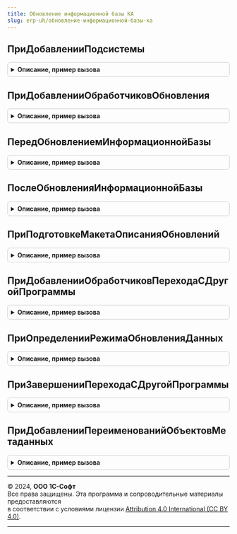 ```yaml
---
title: Обновление информационной базы КА
slug: erp-uh/обновление-информационной-базы-ка
---
```



## ПриДобавленииПодсистемы
<details style="margin: 1em 0; padding: 0.5em; border: 1px solid #ccc; border-radius: 6px;">

<summary style="font-weight: bold; cursor: pointer;">Описание, пример вызова</summary>

```bsl

// Заполняет основные сведения о библиотеке или основной конфигурации.
// Библиотека, имя которой имя совпадает с именем конфигурации в метаданных, определяется как основная конфигурация.
//
// Параметры:
//  Описание - Структура - сведения о библиотеке:
//
//   * Имя                 - Строка - имя библиотеки, например, "СтандартныеПодсистемы".
//   * Версия              - Строка - версия в формате из 4-х цифр, например, "2.1.3.1".
//
//   * ТребуемыеПодсистемы - Массив - имена других библиотек (Строка), от которых зависит данная библиотека.
//                                    Обработчики обновления таких библиотек должны быть вызваны ранее
//                                    обработчиков обновления данной библиотеки.
//                                    При циклических зависимостях или, напротив, отсутствии каких-либо зависимостей,
//                                    порядок вызова обработчиков обновления определяется порядком добавления модулей
//                                    в процедуре ПриДобавленииПодсистем общего модуля
//                                    ПодсистемыКонфигурацииПереопределяемый.
//   * РежимВыполненияОтложенныхОбработчиков - Строка - "Последовательно" - отложенные обработчики обновления выполняются
//                                    последовательно в интервале от номера версии информационной базы до номера
//                                    версии конфигурации включительно или "Параллельно" - отложенный обработчик после
//                                    обработки первой порции данных передает управление следующему обработчику, а после
//                                    выполнения последнего обработчика цикл повторяется заново.
//
Процедура ПриДобавленииПодсистемы(Описание) Экспорт
```

Пример вызова
```bsl
ОбновлениеИнформационнойБазыКА.ПриДобавленииПодсистемы(Описание) 
```
</details>

## ПриДобавленииОбработчиковОбновления
<details style="margin: 1em 0; padding: 0.5em; border: 1px solid #ccc; border-radius: 6px;">

<summary style="font-weight: bold; cursor: pointer;">Описание, пример вызова</summary>

```bsl

// См. ОбновлениеИнформационнойБазыБСП.ПриДобавленииОбработчиковОбновления
//
Процедура ПриДобавленииОбработчиковОбновления(Обработчики) Экспорт
```

Пример вызова
```bsl
ОбновлениеИнформационнойБазыКА.ПриДобавленииОбработчиковОбновления(Обработчики) 
```
</details>

## ПередОбновлениемИнформационнойБазы
<details style="margin: 1em 0; padding: 0.5em; border: 1px solid #ccc; border-radius: 6px;">

<summary style="font-weight: bold; cursor: pointer;">Описание, пример вызова</summary>

```bsl

// Вызывается перед процедурами-обработчиками обновления данных ИБ.
//
Процедура ПередОбновлениемИнформационнойБазы() Экспорт
```

Пример вызова
```bsl
ОбновлениеИнформационнойБазыКА.ПередОбновлениемИнформационнойБазы() 
```
</details>

## ПослеОбновленияИнформационнойБазы
<details style="margin: 1em 0; padding: 0.5em; border: 1px solid #ccc; border-radius: 6px;">

<summary style="font-weight: bold; cursor: pointer;">Описание, пример вызова</summary>

```bsl

// Вызывается после завершения обновления данных ИБ.
//
// Параметры:
//   ПредыдущаяВерсия       - Строка - версия до обновления. "0.0.0.0" для "пустой" ИБ.
//   ТекущаяВерсия          - Строка - версия после обновления.
//   ВыполненныеОбработчики - ДеревоЗначений - список выполненных процедур-обработчиков обновления,
//                                             сгруппированных по номеру версии.
//   ВыводитьОписаниеОбновлений - Булево - (возвращаемое значение) если установить Истина,
//                                то будет выведена форма с описанием обновлений. По умолчанию, Истина.
//   МонопольныйРежим           - Булево - Истина, если обновление выполнялось в монопольном режиме.
//
// Пример обхода выполненных обработчиков обновления:
//
//	Для Каждого Версия Из ВыполненныеОбработчики.Строки Цикл
//
//		Если Версия.Версия = "*" Тогда
//			// Обработчик, который может выполнятся при каждой смене версии.
//		Иначе
//			// Обработчик, который выполняется для определенной версии.
//		КонецЕсли;
//
//		Для Каждого Обработчик Из Версия.Строки Цикл
//			...
//		КонецЦикла;
//
//	КонецЦикла;
//
Процедура ПослеОбновленияИнформационнойБазы(Знач ПредыдущаяВерсия, Знач ТекущаяВерсия, Экспорт
```

Пример вызова
```bsl
ОбновлениеИнформационнойБазыКА.ПослеОбновленияИнформационнойБазы(ПредыдущаяВерсия, ТекущаяВерсия, );
```
</details>

## ПриПодготовкеМакетаОписанияОбновлений
<details style="margin: 1em 0; padding: 0.5em; border: 1px solid #ccc; border-radius: 6px;">

<summary style="font-weight: bold; cursor: pointer;">Описание, пример вызова</summary>

```bsl

// Вызывается при подготовке табличного документа с описанием изменений в программе.
//
// Параметры:
//   Макет - ТабличныйДокумент - описание обновления всех библиотек и конфигурации.
//           Макет можно дополнить или заменить.
//           См. общий макет ОписаниеИзмененийСистемы.
//
Процедура ПриПодготовкеМакетаОписанияОбновлений(Знач Макет) Экспорт
```

Пример вызова
```bsl
ОбновлениеИнформационнойБазыКА.ПриПодготовкеМакетаОписанияОбновлений(Макет) 
```
</details>

## ПриДобавленииОбработчиковПереходаСДругойПрограммы
<details style="margin: 1em 0; padding: 0.5em; border: 1px solid #ccc; border-radius: 6px;">

<summary style="font-weight: bold; cursor: pointer;">Описание, пример вызова</summary>

```bsl

// Добавляет в список процедуры-обработчики перехода с другой программы (с другим именем конфигурации).
// Например, для перехода между разными, но родственными конфигурациями: базовая -> проф -> корп.
// Вызывается перед началом обновления данных ИБ.
//
// Параметры:
//  Обработчики - ТаблицаЗначений - с колонками:
//    * ПредыдущееИмяКонфигурации - Строка - имя конфигурации, с которой выполняется переход;
//    * Процедура                 - Строка - полное имя процедуры-обработчика перехода с программы ПредыдущееИмяКонфигурации.
//                                  Например, "ОбновлениеИнформационнойБазыУПП.ЗаполнитьУчетнуюПолитику"
//                                  Обязательно должна быть экспортной.
//
// Пример добавления процедуры-обработчика в список:
//  Обработчик = Обработчики.Добавить();
//  Обработчик.ПредыдущееИмяКонфигурации  = "КомплекснаяАвтоматизация";
//  Обработчик.Процедура                  = "ОбновлениеИнформационнойБазыУПП.ЗаполнитьУчетнуюПолитику";
//
Процедура ПриДобавленииОбработчиковПереходаСДругойПрограммы(Обработчики) Экспорт
```

Пример вызова
```bsl
ОбновлениеИнформационнойБазыКА.ПриДобавленииОбработчиковПереходаСДругойПрограммы(Обработчики) 
```
</details>

## ПриОпределенииРежимаОбновленияДанных
<details style="margin: 1em 0; padding: 0.5em; border: 1px solid #ccc; border-radius: 6px;">

<summary style="font-weight: bold; cursor: pointer;">Описание, пример вызова</summary>

```bsl

// Позволяет переопределить режим обновления данных информационной базы.
// Для использования в редких (нештатных) случаях перехода, не предусмотренных в
// стандартной процедуре определения режима обновления.
//
// Параметры:
//   РежимОбновленияДанных - Строка - в обработчике можно присвоить одно из значений:
//              "НачальноеЗаполнение"     - если это первый запуск пустой базы (области данных);
//              "ОбновлениеВерсии"        - если выполняется первый запуск после обновление конфигурации базы данных;
//              "ПереходСДругойПрограммы" - если выполняется первый запуск после обновление конфигурации базы данных,
//                                          в которой изменилось имя основной конфигурации.
//
//   СтандартнаяОбработка  - Булево - если присвоить Ложь, то стандартная процедура
//                                    определения режима обновления не выполняется,
//                                    а используется значение РежимОбновленияДанных.
//
Процедура ПриОпределенииРежимаОбновленияДанных(РежимОбновленияДанных, СтандартнаяОбработка) Экспорт
```

Пример вызова
```bsl
ОбновлениеИнформационнойБазыКА.ПриОпределенииРежимаОбновленияДанных(РежимОбновленияДанных, СтандартнаяОбработка) 
```
</details>

## ПриЗавершенииПереходаСДругойПрограммы
<details style="margin: 1em 0; padding: 0.5em; border: 1px solid #ccc; border-radius: 6px;">

<summary style="font-weight: bold; cursor: pointer;">Описание, пример вызова</summary>

```bsl

// Вызывается после выполнения всех процедур-обработчиков перехода с другой программы (с другим именем конфигурации),
// и до начала выполнения обновления данных ИБ.
//
// Параметры:
//  ПредыдущееИмяКонфигурации    - Строка - имя конфигурации до перехода.
//  ПредыдущаяВерсияКонфигурации - Строка - имя предыдущей конфигурации (до перехода).
//  Параметры                    - Структура:
//    * ВыполнитьОбновлениеСВерсии   - Булево - по умолчанию Истина. Если установить Ложь,
//        то будут выполнена только обязательные обработчики обновления (с версией "*").
//    * ВерсияКонфигурации           - Строка - номер версии после перехода.
//        По умолчанию, равен значению версии конфигурации в свойствах метаданных.
//        Для того чтобы выполнить, например, все обработчики обновления с версии ПредыдущаяВерсияКонфигурации,
//        следует установить значение параметра в ПредыдущаяВерсияКонфигурации.
//        Для того чтобы выполнить вообще все обработчики обновления, установить значение "0.0.0.1".
//    * ОчиститьСведенияОПредыдущейКонфигурации - Булево - по умолчанию Истина.
//        Для случаев когда предыдущая конфигурация совпадает по имени с подсистемой текущей конфигурации, следует
//        указать Ложь.
//
Процедура ПриЗавершенииПереходаСДругойПрограммы(Знач ПредыдущееИмяКонфигурации, Экспорт
```

Пример вызова
```bsl
ОбновлениеИнформационнойБазыКА.ПриЗавершенииПереходаСДругойПрограммы(ПредыдущееИмяКонфигурации, );
```
</details>

## ПриДобавленииПереименованийОбъектовМетаданных
<details style="margin: 1em 0; padding: 0.5em; border: 1px solid #ccc; border-radius: 6px;">

<summary style="font-weight: bold; cursor: pointer;">Описание, пример вызова</summary>

```bsl

// Заполняет переименования объектов метаданных (подсистемы и роли).
// Подробнее см. ОбщегоНазначенияПереопределяемый.ПриДобавленииПереименованийОбъектовМетаданных.
//
// Параметры:
//   Итог	- Структура - передается в процедуру подсистемой БазоваяФункциональность.
//
Процедура ПриДобавленииПереименованийОбъектовМетаданных(Итог) Экспорт
```

Пример вызова
```bsl
ОбновлениеИнформационнойБазыКА.ПриДобавленииПереименованийОбъектовМетаданных(Итог) 
```
</details>

---

© 2024, **ООО 1С-Софт**  
Все права защищены. Эта программа и сопроводительные материалы предоставляются  
в соответствии с условиями лицензии [Attribution 4.0 International (CC BY 4.0)](https://creativecommons.org/licenses/by/4.0/legalcode).

---
